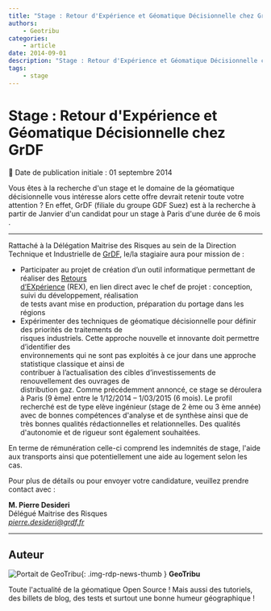```yaml
---
title: "Stage : Retour d'Expérience et Géomatique Décisionnelle chez GrDF"
authors:
    - Geotribu
categories:
    - article
date: 2014-09-01
description: "Stage : Retour d'Expérience et Géomatique Décisionnelle chez GrDF"
tags:
    - stage
---
```


# Stage : Retour d'Expérience et Géomatique Décisionnelle chez GrDF

:calendar: Date de publication initiale : 01 septembre 2014

Vous êtes à la recherche d'un stage et le domaine de la géomatique décisionnelle vous intéresse alors cette offre devrait retenir toute votre attention ? En effet, GrDF (filiale du groupe GDF Suez) est à la recherche à partir de Janvier d'un candidat pour un stage à Paris d'une durée de 6 mois .

----

Rattaché à la Délégation Maitrise des Risques au sein de la Direction Technique et Industrielle de [GrDF](http://www.grdf.fr/), le/la stagiaire aura pour mission de :

* Participater au projet de création d’un outil informatique permettant de réaliser des [Retours](https://fr.wikipedia.org/wiki/Retour_d%27exp%C3%A9rience)  
[d’EXpérience](https://fr.wikipedia.org/wiki/Retour_d%27exp%C3%A9rience) (REX), en lien direct avec le chef de projet : conception, suivi du développement, réalisation  
de tests avant mise en production, préparation du portage dans les régions
* Expérimenter des techniques de géomatique décisionnelle pour définir des priorités de traitements de  
risques industriels. Cette approche nouvelle et innovante doit permettre d’identifier des  
environnements qui ne sont pas exploités à ce jour dans une approche statistique classique et ainsi de  
contribuer à l’actualisation des cibles d’investissements de renouvellement des ouvrages de  
distribution gaz.
Comme précédemment annoncé, ce stage se déroulera à Paris (9 ème) entre le 1/12/2014 – 1/03/2015 (6 mois). Le profil recherché est de type elève ingénieur (stage de 2 ème ou 3 ème année) avec de bonnes compétences d'analyse et de synthèse ainsi que de très bonnes qualités rédactionnelles et relationnelles. Des qualités d'autonomie et de rigueur sont également souhaitées.

En terme de rémunération celle-ci comprend les indemnités de stage, l'aide aux transports ainsi que potentiellement une aide au logement selon les cas.

Pour plus de détails ou pour envoyer votre candidature, veuillez prendre contact avec :

**M. Pierre Desideri**  
Délégué Maitrise des Risques  
*[pierre.desideri@grdf.fr](mailto:pierre.desideri@grdf.fr)*

----

## Auteur

![Portait de GeoTribu](https://cdn.geotribu.fr/img/internal/charte/geotribu_logo_64x64.png){: .img-rdp-news-thumb }
**GeoTribu**

Toute l'actualité de la géomatique Open Source ! Mais aussi des tutoriels, des billets de blog, des tests et surtout une bonne humeur géographique !
